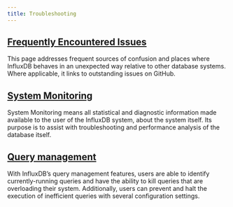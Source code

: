 ```yaml
---
title: Troubleshooting
---
```


## [Frequently Encountered Issues](/influxdb/v1.0/troubleshooting/frequently_encountered_issues/)

This page addresses frequent sources of confusion and places where InfluxDB behaves in an unexpected way relative to other database systems.
Where applicable, it links to outstanding issues on GitHub.

## [System Monitoring](/influxdb/v1.0/troubleshooting/statistics/)

System Monitoring means all statistical and diagnostic information made available to the user of the InfluxDB system, about the system itself.
Its purpose is to assist with troubleshooting and performance analysis of the database itself.

## [Query management](/influxdb/v1.0/troubleshooting/query_management/)

With InfluxDB’s query management features, users are able to identify currently-running queries and have the ability to kill queries that are overloading their system. Additionally, users can prevent and halt the execution of inefficient queries with several configuration settings.
